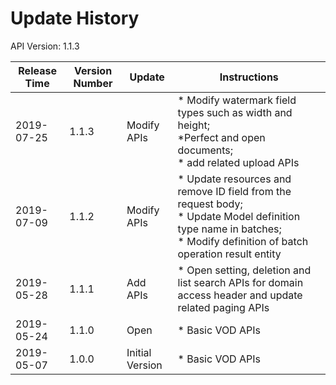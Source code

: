 # Update History #
API Version: 1.1.3

|Release Time|Version Number|Update|Instructions|
|---|---|---|---|
|2019-07-25|1.1.3|Modify APIs|* Modify watermark field types such as width and height; <br> *Perfect and open documents; <br> * add related upload APIs|
|2019-07-09|1.1.2|Modify APIs|* Update resources and remove ID field from the request body; <br> * Update Model definition type name in batches; <br> * Modify definition of batch operation result entity|
|2019-05-28|1.1.1|Add APIs|* Open setting, deletion and list search APIs for domain access header and update related paging APIs|
|2019-05-24|1.1.0|Open|* Basic VOD APIs|
|2019-05-07|1.0.0|Initial Version|* Basic VOD APIs|


